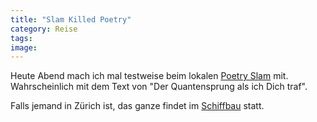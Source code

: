 ```yaml
---
title: "Slam Killed Poetry"
category: Reise
tags: 
image: 
---
```


Heute Abend mach ich mal testweise beim lokalen [Poetry Slam](http://www.rubikon.ch/) mit. Wahrscheinlich mit dem Text von "Der Quantensprung als ich Dich traf".  

  

Falls jemand in Zürich ist, das ganze findet im [Schiffbau](http://www.schauspielhaus.ch/www/99.asp) statt.